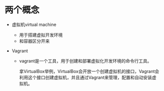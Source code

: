 # 两个概念

* 虚拟机virtual machine

  * 用于搭建虚拟开发环境
  * 和容器区分开来

* Vagrant

  * vagrant是一个工具，用于创建和部署虚拟化开发环境的命令行工具。

    拿VirtualBox举例，VirtualBox会开放一个创建虚拟机的接口，Vagrant会利用这个接口创建虚拟机，并且通过Vagrant来管理，配置和自动安装虚拟机。

    